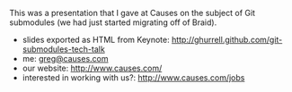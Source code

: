 This was a presentation that I gave at Causes on the subject of Git submodules
(we had just started migrating off of Braid).

- slides exported as HTML from Keynote:
  http://ghurrell.github.com/git-submodules-tech-talk
- me:
  greg@causes.com
- our website:
  http://www.causes.com/
- interested in working with us?:
  http://www.causes.com/jobs

